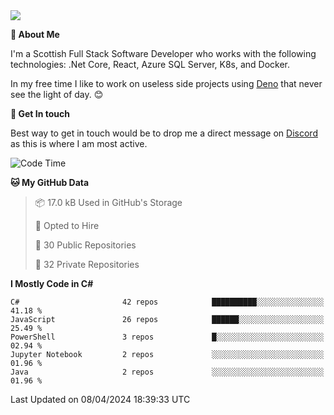 <img src="https://github.com/jasonhughes94/jasonhughes94/blob/main/header.png?raw=true">

**:tangerine: About Me**

I'm a Scottish Full Stack Software Developer who works with the following technologies: .Net Core, React, Azure SQL Server, K8s, and Docker.

In my free time I like to work on useless side projects using [Deno](https://deno.land/) that never see the light of day. 😊

**:speech_balloon: Get In touch**

Best way to get in touch would be to drop me a direct message on [Discord](https://discordapp.com/users/206498666976903169) as this is where I am most active.

<!--START_SECTION:waka-->
![Code Time](http://img.shields.io/badge/Code%20Time-1%2C121%20hrs%2017%20mins-blue)

**🐱 My GitHub Data** 

> 📦 17.0 kB Used in GitHub's Storage 
 > 
> 💼 Opted to Hire
 > 
> 📜 30 Public Repositories 
 > 
> 🔑 32 Private Repositories 
 > 
**I Mostly Code in C#** 

```text
C#                       42 repos            ██████████░░░░░░░░░░░░░░░   41.18 % 
JavaScript               26 repos            ██████░░░░░░░░░░░░░░░░░░░   25.49 % 
PowerShell               3 repos             █░░░░░░░░░░░░░░░░░░░░░░░░   02.94 % 
Jupyter Notebook         2 repos             ░░░░░░░░░░░░░░░░░░░░░░░░░   01.96 % 
Java                     2 repos             ░░░░░░░░░░░░░░░░░░░░░░░░░   01.96 % 
```




 Last Updated on 08/04/2024 18:39:33 UTC
<!--END_SECTION:waka-->
